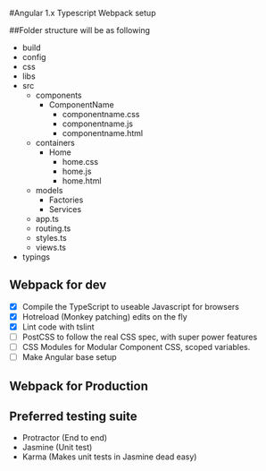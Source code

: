 #Angular 1.x Typescript Webpack setup

##Folder structure will be as following

 - build
 - config
 - css
 - libs
 - src
 	- components
 		- ComponentName
 			- componentname.css
 			- componentname.js
 			- componentname.html
 	- containers
 		- Home
 			- home.css
 			- home.js
 			- home.html
 	- models
 		- Factories
 		- Services
 	+ app.ts
 	+ routing.ts
 	+ styles.ts
 	+ views.ts
 - typings

## Webpack for dev
 - [x] Compile the TypeScript to useable Javascript for browsers
 - [x] Hotreload (Monkey patching) edits on the fly
 - [x] Lint code with tslint
 - [ ] PostCSS to follow the real CSS spec, with super power features
 - [ ] CSS Modules for Modular Component CSS, scoped variables.
 - [ ] Make Angular base setup

## Webpack for Production

## Preferred testing suite
 - Protractor (End to end)
 - Jasmine (Unit test)
 - Karma (Makes unit tests in Jasmine dead easy)